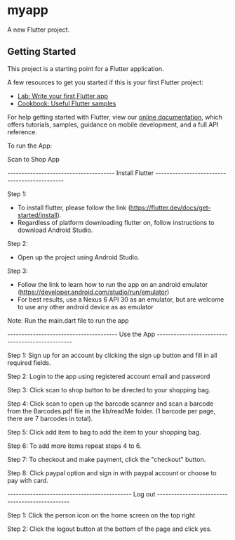 # myapp

A new Flutter project.

## Getting Started

This project is a starting point for a Flutter application.

A few resources to get you started if this is your first Flutter project:

- [Lab: Write your first Flutter app](https://flutter.dev/docs/get-started/codelab)
- [Cookbook: Useful Flutter samples](https://flutter.dev/docs/cookbook)

For help getting started with Flutter, view our
[online documentation](https://flutter.dev/docs), which offers tutorials,
samples, guidance on mobile development, and a full API reference.


To run the App:

Scan to Shop App

-------------------------------------- Install Flutter ---------------------------------------------

Step 1:
- To install flutter, please follow the link (https://flutter.dev/docs/get-started/install).
- Regardless of platform downloading flutter on, follow instructions to download Android Studio.

Step 2:
- Open up the project using Android Studio.

Step 3:
- Follow the link to learn how to run the app on an android emulator (https://developer.android.com/studio/run/emulator)
- For best results, use a Nexus 6 API 30 as an emulator, but are welcome to use any other android device as as emulator

Note: Run the main.dart file to run the app

--------------------------------------- Use the App ------------------------------------------------

Step 1: Sign up for an account by clicking the sign up button and fill in all required fields.

Step 2: Login to the app using registered account email and password

Step 3: Click scan to shop button to be directed to your shopping bag.

Step 4: Click scan to open up the barcode scanner and scan a barcode from the Barcodes.pdf file in
        the lib/readMe folder. (1 barcode per page, there are 7 barcodes in total).

Step 5: Click add item to bag to add the item to your shopping bag.

Step 6: To add more items repeat steps 4 to 6.

Step 7: To checkout and make payment, click the "checkout" button.

Step 8: Click paypal option and sign in with paypal account or choose to pay with card.



-------------------------------------------- Log out -----------------------------------------------

Step 1: Click the person icon on the home screen on the top right

Step 2: Click the logout button at the bottom of the page and click yes.
